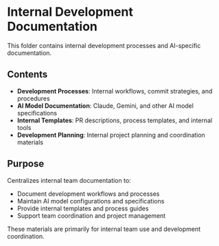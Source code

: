 # Internal Development Documentation

This folder contains internal development processes and AI-specific documentation.

## Contents

- **Development Processes**: Internal workflows, commit strategies, and procedures
- **AI Model Documentation**: Claude, Gemini, and other AI model specifications
- **Internal Templates**: PR descriptions, process templates, and internal tools
- **Development Planning**: Internal project planning and coordination materials

## Purpose

Centralizes internal team documentation to:
- Document development workflows and processes
- Maintain AI model configurations and specifications
- Provide internal templates and process guides
- Support team coordination and project management

These materials are primarily for internal team use and development coordination.